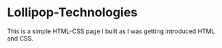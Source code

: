 # Lollipop-Technologies
This is a simple HTML-CSS page I built as I was getting introduced HTML and CSS.
